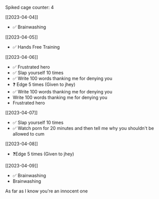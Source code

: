 Spiked cage counter: 4

[[2023-04-04]]
- ✅ Brainwashing 

[[2023-04-05]]
* ✅ Hands Free Training

[[2023-04-06]]
* ✅ Frustrated hero
* ✅ Slap yourself 10 times
* ✅ Write 100 words thanking me for denying you
* ❓ Edge 5 times (Given to jhey)
* ✅ Write 100 words thanking me for denying you
* Write 100 words thanking me for denying you
* Frustrated hero

[[2023-04-07]]
* ✅ Slap yourself 10 times
* ✅ Watch porn for 20 minutes and then tell me why you shouldn't be allowed to cum

[[2023-04-08]]
* ❓Edge 5 times (Given to jhey)

[[2023-04-09]]
* ✅ Brainwashing
* Brainwashing

As far as I know you're an innocent one
